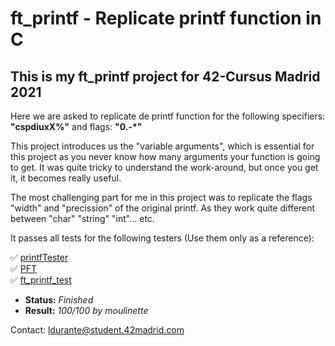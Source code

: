 # ft_printf - Replicate printf function in C #

## This is my ft_printf project for 42-Cursus Madrid 2021 ##

Here we are asked to replicate de printf function for the following specifiers: **"cspdiuxX%"** 
and flags: **"0.-*"**

This project introduces us the "variable arguments", which is essential for this project as you never know how many arguments your function is going to get.
It was quite tricky to understand the work-around, but once you get it, it becomes really useful.

The most challenging part for me in this project was to replicate the flags "width" and "precission" of the original printf. As they work quite different
between "char" "string" "int"... etc.

It passes all tests for the following testers (Use them only as a reference):
 
✅  [printfTester](https://github.com/Tripouille/printfTester) \
✅  [PFT](https://github.com/gavinfielder/pft) \
✅  [ft_printf_test](https://github.com/cacharle/ft_printf_test) 

- **Status:** *Finished*
- **Result:** *100/100 by moulinette*

Contact: ldurante@student.42madrid.com
